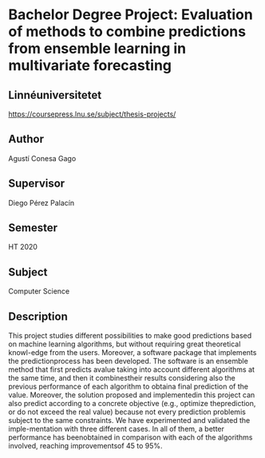 # Bachelor Degree Project: Evaluation of methods to combine predictions from ensemble learning in multivariate forecasting

## Linnéuniversitetet
https://coursepress.lnu.se/subject/thesis-projects/

## Author
Agustí Conesa Gago

## Supervisor
Diego Pérez Palacín

## Semester
HT 2020

## Subject
Computer Science

## Description
This project studies different possibilities to make good predictions based on machine learning algorithms, but without requiring great theoretical knowl-edge from the users.  Moreover, a software package that implements the predictionprocess has been developed. The software is an ensemble method that first predicts avalue taking into account different algorithms at the same time, and then it combinestheir results considering also the previous performance of each algorithm to obtaina final prediction of the value.  Moreover, the solution proposed and implementedin this project can also predict according to a concrete objective (e.g., optimize theprediction,  or do not exceed the real value) because not every prediction problemis subject to the same constraints.  We have experimented and validated the imple-mentation with three different cases.  In all of them, a better performance has beenobtained in comparison with each of the algorithms involved, reaching improvementsof 45 to 95%.

